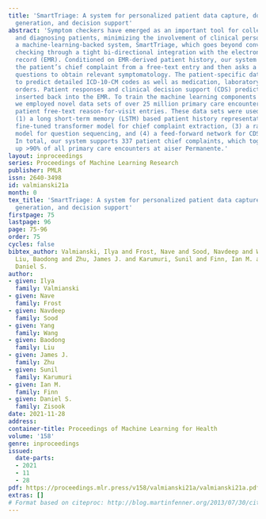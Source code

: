 ```yaml
---
title: 'SmartTriage: A system for personalized patient data capture, documentation
  generation, and decision support'
abstract: 'Symptom checkers have emerged as an important tool for collecting symptoms
  and diagnosing patients, minimizing the involvement of clinical personnel. We developed
  a machine-learning-backed system, SmartTriage, which goes beyond conventional symptom
  checking through a tight bi-directional integration with the electronic medical
  record (EMR). Conditioned on EMR-derived patient history, our system identifies
  the patient’s chief complaint from a free-text entry and then asks a series of discrete
  questions to obtain relevant symptomatology. The patient-specific data are used
  to predict detailed ICD-10-CM codes as well as medication, laboratory, and imaging
  orders. Patient responses and clinical decision support (CDS) predictions are then
  inserted back into the EMR. To train the machine learning components of SmartTriage,
  we employed novel data sets of over 25 million primary care encounters and 1 million
  patient free-text reason-for-visit entries. These data sets were used to construct:
  (1) a long short-term memory (LSTM) based patient history representation, (2) a
  fine-tuned transformer model for chief complaint extraction, (3) a random forest
  model for question sequencing, and (4) a feed-forward network for CDS predictions.
  In total, our system supports 337 patient chief complaints, which together make
  up >90% of all primary care encounters at aiser Permanente.'
layout: inproceedings
series: Proceedings of Machine Learning Research
publisher: PMLR
issn: 2640-3498
id: valmianski21a
month: 0
tex_title: 'SmartTriage: A system for personalized patient data capture, documentation
  generation, and decision support'
firstpage: 75
lastpage: 96
page: 75-96
order: 75
cycles: false
bibtex_author: Valmianski, Ilya and Frost, Nave and Sood, Navdeep and Wang, Yang and
  Liu, Baodong and Zhu, James J. and Karumuri, Sunil and Finn, Ian M. and Zisook,
  Daniel S.
author:
- given: Ilya
  family: Valmianski
- given: Nave
  family: Frost
- given: Navdeep
  family: Sood
- given: Yang
  family: Wang
- given: Baodong
  family: Liu
- given: James J.
  family: Zhu
- given: Sunil
  family: Karumuri
- given: Ian M.
  family: Finn
- given: Daniel S.
  family: Zisook
date: 2021-11-28
address:
container-title: Proceedings of Machine Learning for Health
volume: '158'
genre: inproceedings
issued:
  date-parts:
  - 2021
  - 11
  - 28
pdf: https://proceedings.mlr.press/v158/valmianski21a/valmianski21a.pdf
extras: []
# Format based on citeproc: http://blog.martinfenner.org/2013/07/30/citeproc-yaml-for-bibliographies/
---
```

